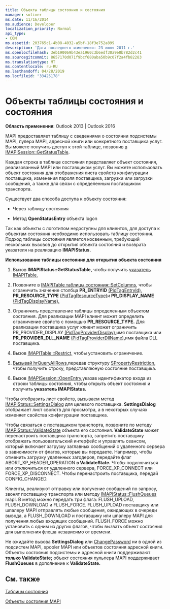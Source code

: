 ```yaml
---
title: Объекты таблицы состояния и состояния
manager: soliver
ms.date: 11/16/2014
ms.audience: Developer
localization_priority: Normal
api_type:
- COM
ms.assetid: 203765c1-4b08-4032-a5bf-18f3e752a899
description: 'Дата последнего изменения: 23 июля 2011 г.'
ms.openlocfilehash: 3eb190069b43ea1960c3b6edf30a9e0b782d2c41
ms.sourcegitcommit: 8657170d071f9bcf680aba50b9c07f2a4fb82283
ms.translationtype: MT
ms.contentlocale: ru-RU
ms.lasthandoff: 04/28/2019
ms.locfileid: "33425178"
---
```

# <a name="status-table-and-status-objects"></a>Объекты таблицы состояния и состояния

  
  
**Область применения**: Outlook 2013 | Outlook 2016 
  
MAPI предоставляет таблицу с сведениями о состоянии подсистемы MAPI, пулера MAPI, адресной книги или конкретного поставщика услуг. Вы можете получить доступ к этой таблице, позвонив [в IMAPISession::GetStatusTable](imapisession-getstatustable.md).
  
Каждая строка в таблице состояния представляет объект состояния, реализованный MAPI или поставщиком услуг. Вы можете использовать объект состояния для отображения листа свойств конфигурации поставщика, изменения пароля поставщика, загрузки или загрузки сообщений, а также для связи с определенным поставщиком транспорта. 
  
Существует два способа доступа к объекту состояния:
  
- Через таблицу состояния
    
- Метод **OpenStatusEntry** объекта logon 
    
Так как объекты с логотипом недоступны для клиентов, для доступа к объектам состояния необходимо использовать таблицу состояния. Подход таблицы состояния является косвенным, требующий нескольких вызовов до открытия объекта состояния и возврата указателя на реализацию **IMAPIStatus.** 
  
 **Использование таблицы состояния для открытия объекта состояния**
  
1. Вызов **IMAPIStatus::GetStatusTable,** чтобы получить [указатель IMAPITable.](imapitableiunknown.md) 
    
2. Позвоните в [IMAPITable таблицы состояния::SetColumns,](imapitable-setcolumns.md) чтобы ограничить значение столбца **PR_ENTRYID** [(PidTagEntryId),](pidtagentryid-canonical-property.md) **PR_RESOURCE_TYPE** [(PidTagResourceType)](pidtagresourcetype-canonical-property.md)и **PR_DISPLAY_NAME** [(PidTagDisplayName).](pidtagdisplayname-canonical-property.md)
    
3. Ограничить представление таблицы определенным объектом состояния. Для реализации MAPI клиент может определить ограничение свойств с помощью **PR_RESOURCE_TYPE.** Для реализации поставщика услуг клиент  может ограничить PR_PROVIDER_DISPLAY [(PidTagProviderDisplay),](pidtagproviderdisplay-canonical-property.md)имя поставщика или **PR_PROVIDER_DLL_NAME** [(PidTagProviderDllName),](pidtagproviderdllname-canonical-property.md)имя файла DLL поставщика.
    
4. Вызов [IMAPITable:::Restrict,](imapitable-restrict.md) чтобы установить ограничение. 
    
5. [Вызывай hrQueryAllRows,](hrqueryallrows.md)передав структуру [SPropertyRestriction,](spropertyrestriction.md) чтобы получить строку, представляюную состояние поставщика. 
    
6. Вызов [IMAPISession::OpenEntry,](imapisession-openentry.md)указав идентификатор входа из строки таблицы состояния, чтобы открыть объект состояния и получить **указатель IMAPIStatus.** 
    
Чтобы отобразить лист свойств, вызываем метод [IMAPIStatus::SettingsDialog](imapistatus-settingsdialog.md) для целевого поставщика. **SettingsDialog** отображает лист свойств для просмотра, а в некоторых случаях изменяет свойства конфигурации поставщика. 
  
Чтобы связаться с поставщиком транспорта, позвоните по методу [IMAPIStatus::ValidateState](imapistatus-validatestate.md) объекта его состояния. **ValidateState** может перенастроить поставщика транспорта, запретить поставщику отображать пользовательский интерфейс и управлять сеансом, который включает загрузку заглавных сообщений с удаленного сервера в зависимости от флагов, которые вы передаете. Например, чтобы отменить загрузку удаленных загодеров, передайте флаг ABORT_XP_HEADER_OPERATION **в ValidateState.** Чтобы подключиться или отключиться от удаленного сервера, FORCE_XP_CONNECT или FORCE_XP_DISCONNECT. Чтобы перенастроить поставщика, передай CONFIG_CHANGED. 
  
Клиенты, реализуют отправку или получение сообщений по запросу, звонят поставщику транспорта или методу [IMAPIStatus::FlushQueues](imapistatus-flushqueues.md) mapI. В метод можно передать три флага: FLUSH_UPLOAD, FLUSH_DOWNLOAD и FLUSH_FORCE. FLUSH_UPLOAD поставщику или шпалеру MAPI отправлять любые сообщения, ожидающих в очереди вывода, а FLUSH_DOWNLOAD и поставщику или шпалеру MAPI для получения любых входящих сообщений. FLUSH_FORCE можно установить с одним из других флагов, чтобы вызвать объект состояния для выполнения флеша независимо от времени. 
  
Не ожидайте вызова **SettingsDialog** или [ChangePassword](imapistatus-changepassword.md) ни в одной из подсистем MAPI, spooler MAPI или объектов состояния адресной книги. Объекты состояния подсистемы и адресной книги поддерживают **только ValidateState;** объект состояния пульпера MAPI поддерживает **FlushQueues** в дополнение к **ValidateState.**
  
## <a name="see-also"></a>См. также



[Таблицы состояния](status-tables.md)
  
[Объекты состояния MAPI](mapi-status-objects.md)

